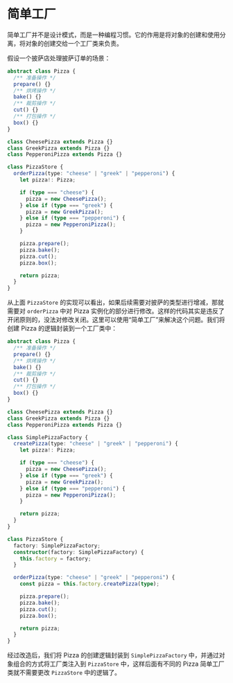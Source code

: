 # 简单工厂

简单工厂并不是设计模式，而是一种编程习惯。它的作用是将对象的创建和使用分离，将对象的创建交给一个工厂类来负责。

假设一个披萨店处理披萨订单的场景：

```ts
abstract class Pizza {
  /** 准备操作 */
  prepare() {}
  /** 烘烤操作 */
  bake() {}
  /** 裁剪操作 */
  cut() {}
  /** 打包操作 */
  box() {}
}

class CheesePizza extends Pizza {}
class GreekPizza extends Pizza {}
class PepperoniPizza extends Pizza {}

class PizzaStore {
  orderPizza(type: "cheese" | "greek" | "pepperoni") {
    let pizza!: Pizza;

    if (type === "cheese") {
      pizza = new CheesePizza();
    } else if (type === "greek") {
      pizza = new GreekPizza();
    } else if (type === "pepperoni") {
      pizza = new PepperoniPizza();
    }

    pizza.prepare();
    pizza.bake();
    pizza.cut();
    pizza.box();

    return pizza;
  }
}
```

从上面 `PizzaStore` 的实现可以看出，如果后续需要对披萨的类型进行增减，那就需要对 `orderPizza` 中对 Pizza 实例化的部分进行修改。这样的代码其实是违反了开闭原则的，没法对修改关闭。这里可以使用“简单工厂”来解决这个问题。我们将创建 Pizza 的逻辑封装到一个工厂类中：

```ts
abstract class Pizza {
  /** 准备操作 */
  prepare() {}
  /** 烘烤操作 */
  bake() {}
  /** 裁剪操作 */
  cut() {}
  /** 打包操作 */
  box() {}
}

class CheesePizza extends Pizza {}
class GreekPizza extends Pizza {}
class PepperoniPizza extends Pizza {}

class SimplePizzaFactory {
  createPizza(type: "cheese" | "greek" | "pepperoni") {
    let pizza!: Pizza;

    if (type === "cheese") {
      pizza = new CheesePizza();
    } else if (type === "greek") {
      pizza = new GreekPizza();
    } else if (type === "pepperoni") {
      pizza = new PepperoniPizza();
    }

    return pizza;
  }
}

class PizzaStore {
  factory: SimplePizzaFactory;
  constructor(factory: SimplePizzaFactory) {
    this.factory = factory;
  }

  orderPizza(type: "cheese" | "greek" | "pepperoni") {
    const pizza = this.factory.createPizza(type);

    pizza.prepare();
    pizza.bake();
    pizza.cut();
    pizza.box();

    return pizza;
  }
}
```

经过改造后，我们将 Pizza 的创建逻辑封装到 `SimplePizzaFactory` 中，并通过对象组合的方式将工厂类注入到 `PizzaStore` 中，这样后面有不同的 Pizza 简单工厂类就不需要更改 `PizzaStore` 中的逻辑了。
